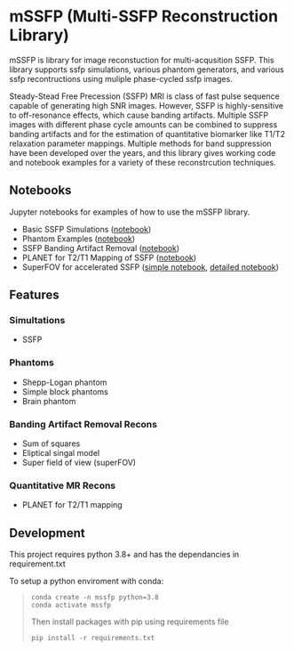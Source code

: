 
# mSSFP (Multi-SSFP Reconstruction Library)

mSSFP is library for image reconstuction for multi-acqusition SSFP. This library supports ssfp simulations, various phantom generators, and various ssfp recontructions using muliple phase-cycled ssfp images. 

Steady-Stead Free Precession (SSFP) MRI is class of fast pulse sequence capable of generating high SNR images. However, SSFP is highly-sensitive to off-resonance effects, which cause banding artifacts. Multiple SSFP images with different phase cycle amounts can be combined to suppress banding artifacts and for the estimation of quantitative biomarker like T1/T2 relaxation parameter mappings. Multiple methods for band suppression have been developed over the years, and this library gives working code and notebook examples for a variety of these reconstrcution techniques.

## Notebooks

Jupyter notebooks for examples of how to use the mSSFP library.

- Basic SSFP Simulations ([notebook](notebooks/1_sspf_simulations.ipynb))
- Phantom Examples ([notebook](notebooks/2_phantoms.ipynb))
- SSFP Banding Artifact Removal ([notebook](notebooks/3_ssfp_band_removal.ipynb))
- PLANET for T2/T1 Mapping of SSFP ([notebook](notebooks/4_ssfp_brain_planet.ipynb))
- SuperFOV for accelerated SSFP ([simple notebook](notebooks/5_superFOV.ipynb), [detailed notebook](notebooks/5a_superFOV_detailed.ipynb))

## Features

### Simultations
  - SSFP

### Phantoms
  - Shepp-Logan phantom
  - Simple block phantoms
  - Brain phantom
### Banding Artifact Removal Recons
  - Sum of squares 
  - Eliptical singal model 
  - Super field of view (superFOV)
### Quantitative MR Recons
  - PLANET for T2/T1 mapping

## Development

This project requires python 3.8+ and has the dependancies in requirement.txt

To setup a python enviroment with conda:

> ```
> conda create -n mssfp python=3.8 
> conda activate mssfp
> ```
> Then install packages with pip using requirements file 
> ```
> pip install -r requirements.txt
> ```
